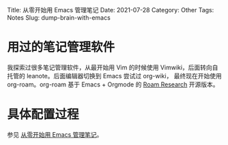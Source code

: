 Title: 从零开始用 Emacs 管理笔记
Date: 2021-07-28
Category: Other
Tags: Notes
Slug: dump-brain-with-emacs

# 用过的笔记管理软件

我探索过很多笔记管理软件，从最开始用 Vim 的时候使用 Vimwiki，后面转向自托管的 leanote。后面编辑器切换到 Emacs 尝试过 org-wiki，
最终现在开始使用 org-roam。org-roam 基于 Emacs + Orgmode 的 [Roam Research](https://roamresearch.com/) 开源版本。

# 具体配置过程

参见 [从零开始用 Emacs 管理笔记](https://coldnight.github.io/dump-brain-with-emacs/posts/dump-brain-with-emacs/)。
